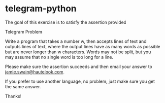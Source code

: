 # telegram-python

The goal of this exercise is to satisfy the assertion provided 

Telegram Problem

Write a program that takes a number w, then accepts lines of text and outputs lines of text, where the output lines have as many words as possible but are never longer than w characters. Words may not be split, but you may assume that no single word is too long for a line.

Please make sure the assertion succeeds and then email your answer to jamie.swain@hautelook.com.

If you prefer to use another language, no problem, just make sure you get the same answer.

Thanks!
